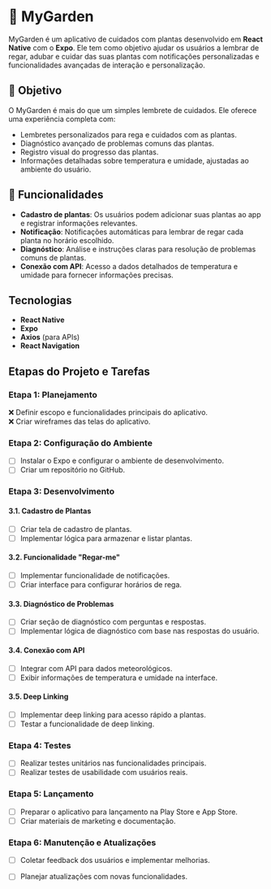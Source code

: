 # 🌱 MyGarden

MyGarden é um aplicativo de cuidados com plantas desenvolvido em **React Native** com o **Expo**. Ele tem como objetivo ajudar os usuários a lembrar de regar, adubar e cuidar das suas plantas com notificações personalizadas e funcionalidades avançadas de interação e personalização.

## 🎯 Objetivo

O MyGarden é mais do que um simples lembrete de cuidados. Ele oferece uma experiência completa com:
- Lembretes personalizados para rega e cuidados com as plantas.
- Diagnóstico avançado de problemas comuns das plantas.
- Registro visual do progresso das plantas.
- Informações detalhadas sobre temperatura e umidade, ajustadas ao ambiente do usuário.

## 🚀 Funcionalidades

- **Cadastro de plantas**: Os usuários podem adicionar suas plantas ao app e registrar informações relevantes.
- **Notificação**: Notificações automáticas para lembrar de regar cada planta no horário escolhido.
- **Diagnóstico**: Análise e instruções claras para resolução de problemas comuns de plantas.
- **Conexão com API**: Acesso a dados detalhados de temperatura e umidade para fornecer informações precisas.


## Tecnologias

- **React Native**
- **Expo**
- **Axios** (para APIs)
- **React Navigation**

## Etapas do Projeto e Tarefas

### Etapa 1: Planejamento
❌ Definir escopo e funcionalidades principais do aplicativo.   
❌ Criar wireframes das telas do aplicativo.

### Etapa 2: Configuração do Ambiente
- [ ] Instalar o Expo e configurar o ambiente de desenvolvimento.
- [ ] Criar um repositório no GitHub.

### Etapa 3: Desenvolvimento
#### 3.1. Cadastro de Plantas
- [ ] Criar tela de cadastro de plantas.
- [ ] Implementar lógica para armazenar e listar plantas.

#### 3.2. Funcionalidade "Regar-me"
- [ ] Implementar funcionalidade de notificações.
- [ ] Criar interface para configurar horários de rega.

#### 3.3. Diagnóstico de Problemas
- [ ] Criar seção de diagnóstico com perguntas e respostas.
- [ ] Implementar lógica de diagnóstico com base nas respostas do usuário.

#### 3.4. Conexão com API
- [ ] Integrar com API para dados meteorológicos.
- [ ] Exibir informações de temperatura e umidade na interface.

#### 3.5. Deep Linking
- [ ] Implementar deep linking para acesso rápido a plantas.
- [ ] Testar a funcionalidade de deep linking.

### Etapa 4: Testes
- [ ] Realizar testes unitários nas funcionalidades principais.
- [ ] Realizar testes de usabilidade com usuários reais.

### Etapa 5: Lançamento
- [ ] Preparar o aplicativo para lançamento na Play Store e App Store.
- [ ] Criar materiais de marketing e documentação.

### Etapa 6: Manutenção e Atualizações
- [ ] Coletar feedback dos usuários e implementar melhorias.
- [ ] Planejar atualizações com novas funcionalidades.



